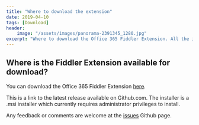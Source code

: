 ```yaml
---
title: "Where to download the extension"
date: 2019-04-10
tags: [Download]
header:
    image: "/assets/images/panorama-2391345_1280.jpg"
excerpt: "Where to download the Office 365 Fiddler Extension. All the information you need is here."
---
```


<h2>Where is the Fiddler Extension available for download?</h2>

You can download the Office 365 Fiddler Extension <a href="https://aka.ms/O365FiddlerExtension" target="_blank">here</a>.

This is a link to the latest release available on Github.com. The installer is a .msi installer which currently requires administrator privileges to install.

Any feedback or comments are welcome at the <a href="https://aka.ms/O365FiddlerExtensionIssues" target="_blank">issues</a> Github page.